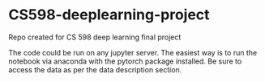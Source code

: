 # CS598-deeplearning-project
Repo created for CS 598 deep learning final project

The code could be run on any jupyter server. The easiest way is to run the notebook via anaconda with the pytorch package installed. Be sure to access the data as per the data description section.  
